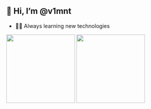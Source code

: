 ## 👋 Hi, I’m @v1mnt
- 👨‍💻 Always learning new technologies

<img height="180em" src="https://github-readme-stats.vercel.app/api?username=v1mnt&show_icons=true&theme=radical">
<img height="180em" src="https://github-readme-stats.vercel.app/api/top-langs/?username=v1mnt&layout=compact">



